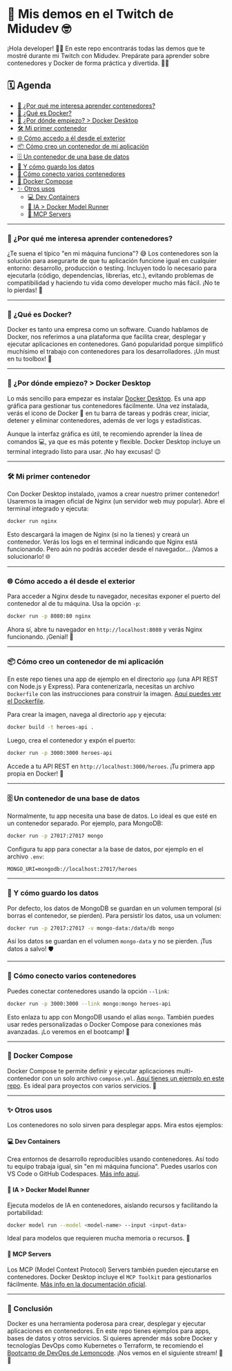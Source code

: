 # 🚀 Mis demos en el Twitch de Midudev 🤓

¡Hola developer! 👋🏻 En este repo encontrarás todas las demos que te mostré durante mi Twitch con Midudev. Prepárate para aprender sobre contenedores y Docker de forma práctica y divertida. 🐳✨

## 🗓️ Agenda

- [🤔 ¿Por qué me interesa aprender contenedores?](#por-qu%C3%A9-me-interesa-aprender-contenedores)
- [🐳 ¿Qué es Docker?](#qu%C3%A9-es-docker)
- [🔰 ¿Por dónde empiezo? > Docker Desktop](#por-d%C3%B3nde-empiezo--docker-desktop)
- [🛠️ Mi primer contenedor](#mi-primer-contenedor)
- [🌐 Cómo accedo a él desde el exterior](#cómo-accedo-a-él-desde-el-exterior)
- [📦 Cómo creo un contenedor de mi aplicación](#cómo-creo-un-contenedor-de-mi-aplicación)
- [🗄️ Un contenedor de una base de datos](#un-contenedor-de-una-base-de-datos)
- [💾 Y cómo guardo los datos](#y-cómo-guardo-los-datos)
- [🔗 Cómo conecto varios contenedores](#cómo-conecto-varios-contenedores)
- [🧩 Docker Compose](#docker-compose)
- [✨ Otros usos](#otros-usos)
    - [💻 Dev Containers](#dev-containers)
    - [🤖 IA > Docker Model Runner](#ia--docker-model-runner)
    - [🧠 MCP Servers](#mcp-servers)

---

### 🤔 ¿Por qué me interesa aprender contenedores?

¿Te suena el típico "en mi máquina funciona"? 😅 Los contenedores son la solución para asegurarte de que tu aplicación funcione igual en cualquier entorno: desarrollo, producción o testing. Incluyen todo lo necesario para ejecutarla (código, dependencias, librerías, etc.), evitando problemas de compatibilidad y haciendo tu vida como developer mucho más fácil. ¡No te lo pierdas! 🚀

---

### 🐳 ¿Qué es Docker?

Docker es tanto una empresa como un software. Cuando hablamos de Docker, nos referimos a una plataforma que facilita crear, desplegar y ejecutar aplicaciones en contenedores. Ganó popularidad porque simplificó muchísimo el trabajo con contenedores para los desarrolladores. ¡Un must en tu toolbox! 🧰

---

### 🔰 ¿Por dónde empiezo? > Docker Desktop

Lo más sencillo para empezar es instalar [Docker Desktop](https://www.docker.com/products/docker-desktop/). Es una app gráfica para gestionar tus contenedores fácilmente. Una vez instalada, verás el icono de Docker 🐳 en tu barra de tareas y podrás crear, iniciar, detener y eliminar contenedores, además de ver logs y estadísticas.

Aunque la interfaz gráfica es útil, te recomiendo aprender la línea de comandos 💻, ya que es más potente y flexible. Docker Desktop incluye un terminal integrado listo para usar. ¡No hay excusas! 😉

---

### 🛠️ Mi primer contenedor

Con Docker Desktop instalado, ¡vamos a crear nuestro primer contenedor! Usaremos la imagen oficial de Nginx (un servidor web muy popular). Abre el terminal integrado y ejecuta:

```bash
docker run nginx
```

Esto descargará la imagen de Nginx (si no la tienes) y creará un contenedor. Verás los logs en el terminal indicando que Nginx está funcionando. Pero aún no podrás acceder desde el navegador... ¡Vamos a solucionarlo! 🌐

---

### 🌐 Cómo accedo a él desde el exterior

Para acceder a Nginx desde tu navegador, necesitas exponer el puerto del contenedor al de tu máquina. Usa la opción `-p`:

```bash
docker run -p 8080:80 nginx
```

Ahora sí, abre tu navegador en `http://localhost:8080` y verás Nginx funcionando. ¡Genial! 🎉

---

### 📦 Cómo creo un contenedor de mi aplicación

En este repo tienes una app de ejemplo en el directorio `app` (una API REST con Node.js y Express). Para contenerizarla, necesitas un archivo `Dockerfile` con las instrucciones para construir la imagen. [Aquí puedes ver el Dockerfile](app/Dockerfile).

Para crear la imagen, navega al directorio `app` y ejecuta:

```bash
docker build -t heroes-api .
```

Luego, crea el contenedor y expón el puerto:

```bash
docker run -p 3000:3000 heroes-api
```

Accede a tu API REST en `http://localhost:3000/heroes`. ¡Tu primera app propia en Docker! 🚀

---

### 🗄️ Un contenedor de una base de datos

Normalmente, tu app necesita una base de datos. Lo ideal es que esté en un contenedor separado. Por ejemplo, para MongoDB:

```bash
docker run -p 27017:27017 mongo
```

Configura tu app para conectar a la base de datos, por ejemplo en el archivo `.env`:

```
MONGO_URI=mongodb://localhost:27017/heroes
```

---

### 💾 Y cómo guardo los datos

Por defecto, los datos de MongoDB se guardan en un volumen temporal (si borras el contenedor, se pierden). Para persistir los datos, usa un volumen:

```bash
docker run -p 27017:27017 -v mongo-data:/data/db mongo
```

Así los datos se guardan en el volumen `mongo-data` y no se pierden. ¡Tus datos a salvo! 🛡️

---

### 🔗 Cómo conecto varios contenedores

Puedes conectar contenedores usando la opción `--link`:

```bash
docker run -p 3000:3000 --link mongo:mongo heroes-api
```

Esto enlaza tu app con MongoDB usando el alias `mongo`. También puedes usar redes personalizadas o Docker Compose para conexiones más avanzadas. ¡Lo veremos en el bootcamp! 💛

---

### 🧩 Docker Compose

Docker Compose te permite definir y ejecutar aplicaciones multi-contenedor con un solo archivo `compose.yml`. [Aquí tienes un ejemplo en este repo](compose.yml). Es ideal para proyectos con varios servicios. 🧩

---

### ✨ Otros usos

Los contenedores no solo sirven para desplegar apps. Mira estos ejemplos:

#### 💻 Dev Containers

Crea entornos de desarrollo reproducibles usando contenedores. Así todo tu equipo trabaja igual, sin "en mi máquina funciona". Puedes usarlos con VS Code o GitHub Codespaces. [Más info aquí](https://code.visualstudio.com/docs/devcontainers/containers).

#### 🤖 IA > Docker Model Runner

Ejecuta modelos de IA en contenedores, aislando recursos y facilitando la portabilidad:

```bash
docker model run --model <model-name> --input <input-data>
```

Ideal para modelos que requieren mucha memoria o recursos. 🧠

#### 🧠 MCP Servers

Los MCP (Model Context Protocol) Servers también pueden ejecutarse en contenedores. Docker Desktop incluye el `MCP Toolkit` para gestionarlos fácilmente. [Más info en la documentación oficial](https://docs.docker.com/desktop/mcp-toolkit/).

---

### 🏁 Conclusión

Docker es una herramienta poderosa para crear, desplegar y ejecutar aplicaciones en contenedores. En este repo tienes ejemplos para apps, bases de datos y otros servicios. Si quieres aprender más sobre Docker y tecnologías DevOps como Kubernetes o Terraform, te recomiendo el [Bootcamp de DevOps de Lemoncode](https://lemoncode.net/bootcamp-devops#bootcamp-devops/inicio). ¡Nos vemos en el siguiente stream! 🚀💛
